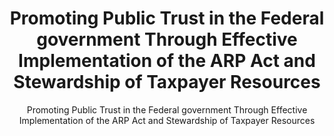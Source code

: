 ---
layout: resources-landing
title: "Promoting Public Trust in the Federal government Through Effective Implementation of the ARP Act and Stewardship of Taxpayer Resources"
subtitle: "Promoting Public Trust in the Federal government Through Effective Implementation of the ARP Act and Stewardship of Taxpayer Resources"
external_link: https://www.whitehouse.gov/wp-content/uploads/2021/03/M_21_20.pdf?utm_medium=email&SubscriberID=110708937&utm_source=GAQC21&Site=AICPA&LinkID=11549155&utm_campaign=GAQC_AlertMar21&cid=email:GAQC21:GAQC_AlertMar21:https%3A%2F%2Fwww.whitehouse.gov%2Fwp-content%2Fuploads%2F2021%2F03%2FM_21_20.pdf:AICPA&SendID=352824&utm_content=GAQC_Alert424
filters: federal-financial-assistance uniform-guidance-2-cfr-200 memorandum omb 2021
fiscal_year: 2021
---
